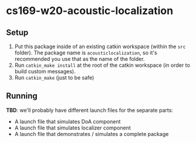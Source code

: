 # cs169-w20-acoustic-localization


## Setup
1. Put this package inside of an existing catkin workspace (within the `src` folder). The package name is `acousticlocalization`, so it's recommended you use that as the name of the folder.
1. Run `catkin_make install` at the root of the catkin workspace (in order to build custom messages).
1. Run `catkin_make` (just to be safe)

## Running
**TBD**: we'll probably have different launch files for the separate parts:
* A launch file that simulates DoA component
* A launch file that simulates localizer component
* A launch file that demonstrates / simulates a complete package